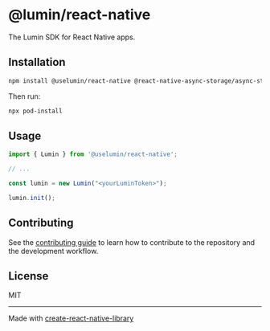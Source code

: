 # @lumin/react-native

The Lumin SDK for React Native apps.

## Installation

```sh
npm install @uselumin/react-native @react-native-async-storage/async-storage
```

Then run:

```sh
npx pod-install
```

## Usage

```js
import { Lumin } from '@uselumin/react-native';

// ...

const lumin = new Lumin("<yourLuminToken>");

lumin.init();
```

## Contributing

See the [contributing guide](CONTRIBUTING.md) to learn how to contribute to the repository and the development workflow.

## License

MIT

---

Made with [create-react-native-library](https://github.com/callstack/react-native-builder-bob)
